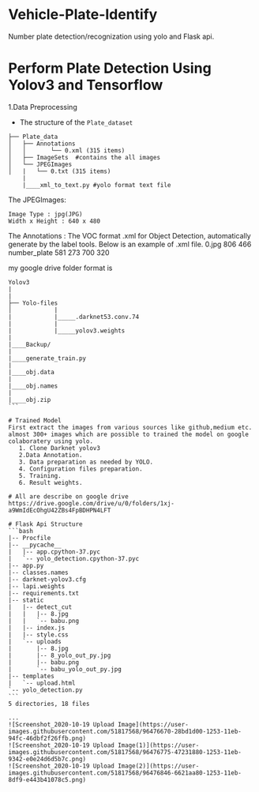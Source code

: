 # Vehicle-Plate-Identify
Number plate detection/recognization using yolo and Flask api. 
# Perform Plate Detection Using Yolov3 and Tensorflow 
1.Data Preprocessing
* The structure of the `Plate_dataset`
```
├── Plate_data
│   ├── Annotations
│   │       └── 0.xml (315 items)
│   ├── ImageSets  #contains the all images     
│   └── JPEGImages
│   |   └── 0.txt (315 items)
    |
    |____xml_to_text.py #yolo format text file
```


The JPEGImages:

    Image Type : jpg(JPG)
    Width x Height : 640 x 480

The Annotations : The VOC format .xml for Object Detection, automatically generate by the label tools. Below is an example of .xml file.
    <annotation>
<filename>0.jpg</filename>
  <size>
   <width>806</width>
    <height>466</height>
 </size>
  <object>
  <name>number_plate</name>
  <bndbox>
    <xmin>581</xmin>
    <ymin>273</ymin>
    <xmax>700</xmax>
    <ymax>320</ymax>
   </bndbox>
  </object>
</annotation>


my google drive folder format is
````
Yolov3
|
|
├── Yolo-files
│            |
|            |_____.darknet53.conv.74 
|            |
|            |_____yolov3.weights 
|
|____Backup/
|
|____generate_train.py
|
|____obj.data
|
|____obj.names
|
|____obj.zip
```

# Trained Model
First extract the images from various sources like github,medium etc.
almost 300+ images which are possible to trained the model on google colaboratery using yolo.
   1. Clone Darknet yolov3 
   2.Data Annotation. 
   3. Data preparation as needed by YOLO. 
   4. Configuration files preparation. 
   5. Training. 
   6. Result weights. 
   
# All are describe on google drive 
https://drive.google.com/drive/u/0/folders/1xj-a9WmIdEcOhgU42ZBs4FpBDHPN4LFT

# Flask Api Structure
```bash
|-- Procfile
|-- __pycache__
|   |-- app.cpython-37.pyc
|   `-- yolo_detection.cpython-37.pyc
|-- app.py
|-- classes.names
|-- darknet-yolov3.cfg
|-- lapi.weights
|-- requirements.txt
|-- static
|   |-- detect_cut
|   |   |-- 8.jpg
|   |   `-- babu.png
|   |-- index.js
|   |-- style.css
|   `-- uploads
|       |-- 8.jpg
|       |-- 8_yolo_out_py.jpg
|       |-- babu.png
|       `-- babu_yolo_out_py.jpg
|-- templates
|   `-- upload.html
`-- yolo_detection.py
```
5 directories, 18 files

...
![Screenshot_2020-10-19 Upload Image](https://user-images.githubusercontent.com/51817568/96476670-28bd1d00-1253-11eb-94fc-46dbf2f26ffb.png)
![Screenshot_2020-10-19 Upload Image(1)](https://user-images.githubusercontent.com/51817568/96476775-47231880-1253-11eb-9342-e0e24d6d5b7c.png)
![Screenshot_2020-10-19 Upload Image(2)](https://user-images.githubusercontent.com/51817568/96476846-6621aa80-1253-11eb-8df9-e443b41078c5.png)

